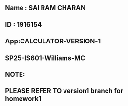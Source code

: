 ## Name : SAI RAM CHARAN
## ID : 1916154
## App:CALCULATOR-VERSION-1
## SP25-IS601-Williams-MC

## NOTE:
## PLEASE REFER TO version1 branch for homework1 